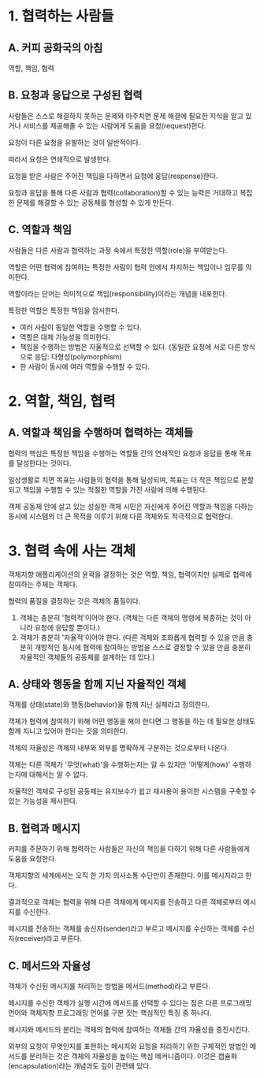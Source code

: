 # 1. 협력하는 사람들

## A. 커피 공화국의 아침

역할, 책임, 협력

## B. 요청과 응답으로 구성된 협력

사람들은 스스로 해결하지 못하는 문제와 마주치면 문제 해결에 필요한 지식을 알고 있거나 서비스를 제공해줄 수 있는 사람에게 도움을 요청(request)한다.

요청이 다른 요청을 유발하는 것이 일반적이다.

따라서 요청은 연쇄적으로 발생한다.

요청을 받은 사람은 주어진 책임을 다하면서 요청에 응답(response)한다.

요청과 응답을 통해 다른 사람과 협력(collaboration)할 수 있는 능력은 거대하고 복잡한 문제를 해결할 수 있는 공동체를 형성할 수 있게 만든다.

## C. 역할과 책임

사람들은 다른 사람과 협력하는 과정 속에서 특정한 역할(role)을 부여받는다.

역할은 어떤 협력에 참여하는 특정한 사람이 협력 안에서 차지하는 책임이나 임무를 의미한다.

역할이라는 단어는 의미적으로 책임(responsibility)이라는 개념을 내포한다.

특정한 역할은 특정한 책임을 암시한다.

- 여러 사람이 동일한 역할을 수행할 수 있다.
- 역할은 대체 가능성을 의미한다.
- 책임을 수행하는 방법은 자율적으로 선택할 수 있다. (동일한 요청에 서로 다른 방식으로 응답: 다형성(polymorphism)
- 한 사람이 동시에 여러 역할을 수행할 수 있다.

# 2. 역할, 책임, 협력

## A. 역할과 책임을 수행하며 협력하는 객체들

협력의 핵심은 특정한 책임을 수행하는 역할들 간의 연쇄적인 요청과 응답을 통해 목표를 달성한다는 것이다.

일상생활로 치면 목표는 사람들의 협력을 통해 달성되며, 목표는 더 작은 책임으로 분할되고 책임을 수행할 수 있는 적절한 역할을 가진 사람에 의해 수행된다.

객체 공동체 안에 살고 있는 성실한 객체 시민은 자신에게 주어진 역할과 책임을 다하는 동시에 시스템의 더 큰 목적을 이루기 위해 다른 객체와도 적극적으로 협력한다.

# 3. 협력 속에 사는 객체

객체지향 애플리케이션의 윤곽을 결정하는 것은 역할, 책임, 협력이지만 실제로 협력에 참여하는 주체는 객체다.

협력의 품질을 결정하는 것은 객체의 품질이다.

1. 객체는 충분히 '협력적'이어야 한다. (객체는 다른 객체의 명령에 복종하는 것이 아니라 요청에 응답할 뿐이다.)
2. 객체가 충분히 '자율적'이어야 한다. (다른 객체와 조화롭게 협력할 수 있을 만큼 충분히 개방적인 동시에 협력에 참여하는 방법을 스스로 결정할 수 있을 만큼 충분히 자율적인 객체들의 공동체를 설계하는 데 있다.)

## A. 상태와 행동을 함께 지닌 자율적인 객체

객체를 상태(state)와 행동(behavior)을 함께 지닌 실체라고 정의한다.

객체가 협력에 참여하기 위해 어떤 행동을 해야 한다면 그 행동을 하는 데 필요한 상태도 함께 지니고 있어야 한다는 것을 의미한다.

객체의 자율성은 객체의 내부와 외부를 명확하게 구분하는 것으로부터 나온다.

객체는 다른 객체가 '무엇(what)'을 수행하는지는 알 수 있지만 '어떻게(how)' 수행하는지에 대해서는 알 수 없다.

자율적인 객체로 구성된 공동체는 유지보수가 쉽고 재사용이 용이한 시스템을 구축할 수 있는 가능성을 제시한다.

## B. 협력과 메시지

커피를 주문하기 위해 협력하는 사람들은 자신의 책임을 다하기 위해 다른 사람들에게 도움을 요청한다.

객체지향의 세계에서는 오직 한 가지 의사소통 수단만이 존재한다. 이를 메시지라고 한다.

결과적으로 객체는 협력을 위해 다른 객체에게 메시지를 전송하고 다른 객체로부터 메시지를 수신한다.

메시지를 전송하는 객체를 송신자(sender)라고 부르고 메시지를 수신하는 객체를 수신자(receiver)라고 부른다.

## C. 메서드와 자율성

객체가 수신된 메시지를 처리하는 방법을 메서드(method)라고 부른다.

메시지를 수신한 객체가 실행 시간에 메서드를 선택할 수 있다는 점은 다른 프로그래밍 언어와 객체지향 프로그래밍 언어를 구분 짓는 핵심적인 특징 중 하나다.

메시지와 메서드의 분리는 객체의 협력에 참여하는 객체들 간의 자율성을 증진시킨다.

외부의 요청이 무엇인지를 표현하는 메시지와 요청을 처리하기 위한 구체적인 방법인 메서드를 분리하는 것은 객체의 자율성을 높이는 핵심 메커니즘이다. 이것은 캡슐화(encapsulation)라는 개념과도 깊이 관련돼 있다.

